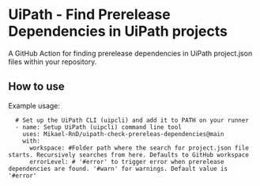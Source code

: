 # UiPath - Find Prerelease Dependencies in UiPath projects
A GitHub Action for finding prerelease dependencies in UiPath project.json files within your repository.

## How to use
Example usage:

      # Set up the UiPath CLI (uipcli) and add it to PATH on your runner
      - name: Setup UiPath (uipcli) command line tool
        uses: Mikael-RnD/uipath-check-prereleas-dependencies@main
        with:
          workspace: #Folder path where the search for project.json file starts. Recursively searches from here. Defaults to GitHub workspace
          errorLevel: # '#error' to trigger error when prerelease dependencies are found. '#warn' for warnings. Default value is '#error'
